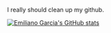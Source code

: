 
I really should clean up my github.

[![Emiliano Garcia's GitHub stats](https://github-readme-stats.vercel.app/api?username=EmilianoGarciaLopez&show_icons=true&theme=onedark)](https://github.com/anuraghazra/github-readme-stats)
